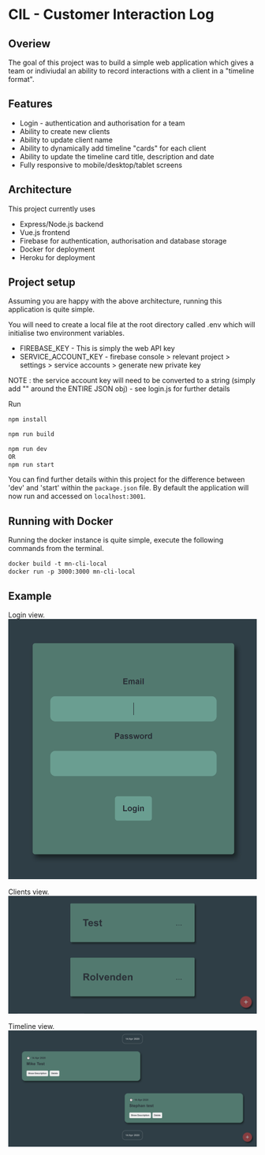 # CIL - Customer Interaction Log

## Overiew

The goal of this project was to build a simple web application which gives a team or indiviudal an ability to record interactions with a client in a "timeline format".

## Features

- Login - authentication and authorisation for a team
- Ability to create new clients
- Ability to update client name
- Ability to dynamically add timeline "cards" for each client
- Ability to update the timeline card title, description and date
- Fully responsive to mobile/desktop/tablet screens

## Architecture

This project currently uses 
- Express/Node.js backend
- Vue.js frontend
- Firebase for authentication, authorisation and database storage
- Docker for deployment
- Heroku for deployment

## Project setup

Assuming you are happy with the above architecture, running this application is quite simple.

You will need to create a local file at the root directory called .env which will initialise two environment variables.

- FIREBASE_KEY - This is simply the web API key 
- SERVICE_ACCOUNT_KEY - firebase console > relevant project > settings > service accounts > generate new private key

NOTE : the service account key will need to be converted to a string (simply add "" around the ENTIRE JSON obj) - see login.js for further details

Run

```
npm install
```

```
npm run build
```

```
npm run dev 
OR
npm run start
```

You can find further details within this project for the difference between 'dev' and 'start' within the `package.json` file. By default the application will now run and accessed on `localhost:3001`.

## Running with Docker

Running the docker instance is quite simple, execute the following commands from the terminal.

```
docker build -t mn-cli-local
docker run -p 3000:3000 mn-cli-local
```
## Example

Login view.
![](demo/login.png)

Clients view.
![](demo/clients.png)

Timeline view.
![](demo/timeline.png)